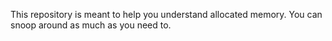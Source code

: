 This repository is meant to help you understand allocated memory.
You can snoop around as much as you need to.

